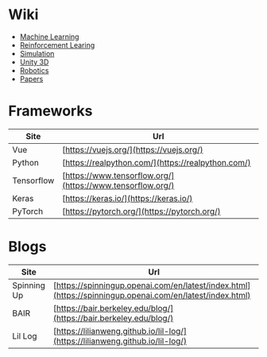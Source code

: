 # Wiki

* [Machine Learning](Docs/MachineLearning.md)
* [Reinforcement Learing](Docs/ReinforcementLearning.md)
* [Simulation](Docs/Simulation.md)
* [Unity 3D](Docs/Unity.md)
* [Robotics](Docs/Robotics.md)
* [Papers](Docs/papers.md)



# Frameworks 

Site      |  Url
--------- |----------
Vue       | [https://vuejs.org/](https://vuejs.org/)
Python    | [https://realpython.com/](https://realpython.com/)
Tensorflow| [https://www.tensorflow.org/](https://www.tensorflow.org/)
Keras     | [https://keras.io/](https://keras.io/)
PyTorch   | [https://pytorch.org/](https://pytorch.org/)



# Blogs

Site      |  Url
--------- |----------
Spinning Up | [https://spinningup.openai.com/en/latest/index.html](https://spinningup.openai.com/en/latest/index.html)
BAIR        | [https://bair.berkeley.edu/blog/](https://bair.berkeley.edu/blog/)
Lil Log     | [https://lilianweng.github.io/lil-log/](https://lilianweng.github.io/lil-log/)



